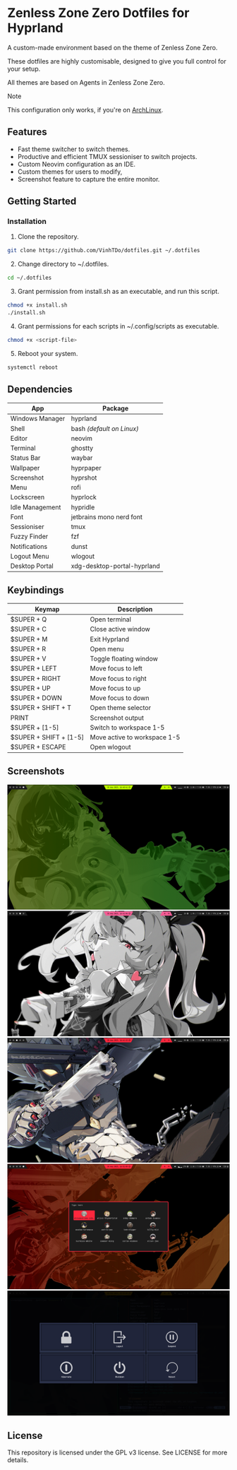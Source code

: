 # Zenless Zone Zero Dotfiles for Hyprland
A custom-made environment based on the theme of Zenless Zone Zero.

These dotfiles are highly customisable, designed to give you full control
for your setup.

All themes are based on Agents in Zenless Zone Zero.

> [!NOTE]
> This configuration only works, if you're on [ArchLinux](https://archlinux.org/).

## Features
* Fast theme switcher to switch themes.
* Productive and efficient TMUX sessioniser to switch projects.
* Custom Neovim configuration as an IDE.
* Custom themes for users to modify,
* Screenshot feature to capture the entire monitor.

## Getting Started
### Installation
1. Clone the repository.
```sh
git clone https://github.com/VinhTDo/dotfiles.git ~/.dotfiles
```
2. Change directory to ~/.dotfiles.
```sh
cd ~/.dotfiles
```
3. Grant permission from install.sh as an executable, and run this script.
```sh
chmod +x install.sh
./install.sh
```
4. Grant permissions for each scripts in ~/.config/scripts as executable.
```sh
chmod +x <script-file>
```
5. Reboot your system.
```sh
systemctl reboot
```

## Dependencies
| App | Package |
| -------------- | --------------- |
| Windows Manager | hyprland |
| Shell | bash *(default on Linux)* |
| Editor | neovim |
| Terminal | ghostty |
| Status Bar | waybar |
| Wallpaper | hyprpaper |
| Screenshot | hyprshot |
| Menu | rofi |
| Lockscreen | hyprlock |
| Idle Management | hypridle |
| Font | jetbrains mono nerd font |
| Sessioniser | tmux |
| Fuzzy Finder | fzf |
| Notifications | dunst |
| Logout Menu | wlogout |
| Desktop Portal | xdg-desktop-portal-hyprland |

## Keybindings
| Keymap | Description |
| -------------- | --------------- |
| $SUPER + Q | Open terminal |
| $SUPER + C | Close active window |
| $SUPER + M | Exit Hyprland |
| $SUPER + R | Open menu |
| $SUPER + V | Toggle floating window |
| $SUPER + LEFT | Move focus to left |
| $SUPER + RIGHT | Move focus to right |
| $SUPER + UP | Move focus to up |
| $SUPER + DOWN | Move focus to down |
| $SUPER + SHIFT + T | Open theme selector |
| PRINT | Screenshot output |
| $SUPER + [1-5] | Switch to workspace 1-5 |
| $SUPER + SHIFT + [1-5] | Move active to workspace 1-5 |
| $SUPER + ESCAPE | Open wlogout |

## Screenshots
![Screenshot 01](./misc/screenshots/screenshot-01.png "screenshot-01.png")
![Screenshot 02](./misc/screenshots/screenshot-02.png "screenshot-02.png")
![Screenshot 03](./misc/screenshots/screenshot-03.png "screenshot-03.png")
![Screenshot 04](./misc/screenshots/screenshot-04.png "screenshot-04.png")
![Screenshot 05](./misc/screenshots/screenshot-05.png "screenshot-05.png")

## License
This repository is licensed under the GPL v3 license.
See LICENSE for more details.
